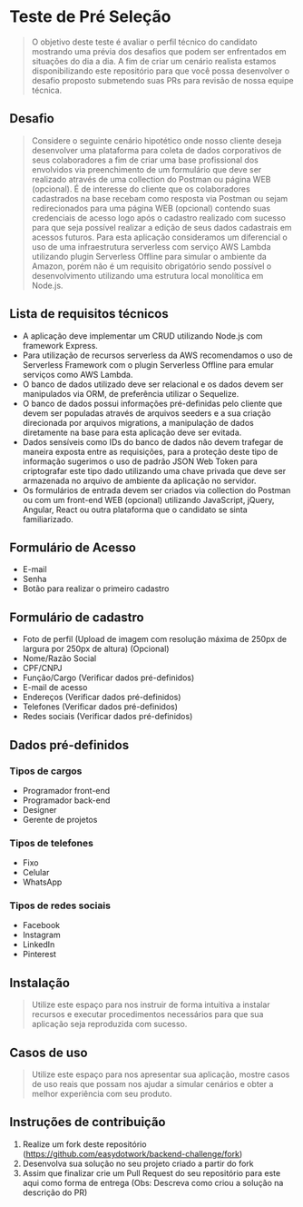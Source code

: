 # Teste de Pré Seleção
> O objetivo deste teste é avaliar o perfil técnico do candidato mostrando uma prévia dos desafios que podem ser enfrentados em situações do dia a dia. A fim de criar um cenário realista estamos disponibilizando este repositório para que você possa desenvolver o desafio proposto submetendo suas PRs para revisão de nossa equipe técnica.


## Desafio

> Considere o seguinte cenário hipotético onde nosso cliente deseja desenvolver uma plataforma para coleta de dados corporativos de seus colaboradores a fim de criar uma base profissional dos envolvidos via preenchimento de um formulário que deve ser realizado através de uma collection do Postman ou página WEB (opcional).
É de interesse do cliente que os colaboradores cadastrados na base recebam como resposta via Postman ou sejam redirecionados para uma página WEB (opcional) contendo suas credenciais de acesso logo após o cadastro realizado com sucesso para que seja possível realizar a edição de seus dados cadastrais em acessos futuros.
Para esta aplicação consideramos um diferencial o uso de uma infraestrutura serverless com serviço AWS Lambda utilizando plugin Serverless Offline para simular o ambiente da Amazon, porém não é um requisito obrigatório sendo possível o desenvolvimento utilizando uma estrutura local monolítica em Node.js.


## Lista de requisitos técnicos

* A aplicação deve implementar um CRUD utilizando Node.js com framework Express.
* Para utilização de recursos serverless da AWS recomendamos o uso de Serverless Framework com o plugin Serverless Offline para emular serviços como AWS Lambda.
* O banco de dados utilizado deve ser relacional e os dados devem ser manipulados via ORM, de preferência utilizar o Sequelize.
* O banco de dados possui informações pré-definidas pelo cliente que devem ser populadas através de arquivos seeders e a sua criação direcionada por arquivos migrations, a manipulação de dados diretamente na base para esta aplicação deve ser evitada.
* Dados sensíveis como IDs do banco de dados não devem trafegar de maneira exposta entre as requisições, para a proteção deste tipo de informação sugerimos o uso de padrão JSON Web Token para criptografar este tipo dado utilizando uma chave privada que deve ser armazenada no arquivo de ambiente da aplicação no servidor.
* Os formulários de entrada devem ser criados via collection do Postman ou com um front-end WEB (opcional) utilizando JavaScript, jQuery, Angular, React ou outra plataforma que o candidato se sinta familiarizado.

## Formulário de Acesso

* E-mail
* Senha
* Botão para realizar o primeiro cadastro


## Formulário de cadastro

* Foto de perfil (Upload de imagem com resolução máxima de 250px de largura por 250px de altura) (Opcional)
* Nome/Razão Social
* CPF/CNPJ
* Função/Cargo (Verificar dados pré-definidos)
* E-mail de acesso 
* Endereços (Verificar dados pré-definidos)
* Telefones (Verificar dados pré-definidos)
* Redes sociais (Verificar dados pré-definidos)


## Dados pré-definidos

### Tipos de cargos
* Programador front-end
* Programador back-end
* Designer
* Gerente de projetos

### Tipos de telefones
* Fixo
* Celular
* WhatsApp

### Tipos de redes sociais
* Facebook
* Instagram
* LinkedIn
* Pinterest


## Instalação

>Utilize este espaço para nos instruir de forma intuitiva a instalar recursos e executar procedimentos necessários para que sua aplicação seja reproduzida com sucesso.

## Casos de uso

>Utilize este espaço para nos apresentar sua aplicação, mostre casos de uso reais que possam nos ajudar a simular cenários e obter a melhor experiência com seu produto.

## Instruções de contribuição

1. Realize um fork deste repositório (<https://github.com/easydotwork/backend-challenge/fork>)
2. Desenvolva sua solução no seu projeto criado a partir do fork
3. Assim que finalizar crie um Pull Request do seu repositório para este aqui como forma de entrega
(Obs: Descreva como criou a solução na descrição do PR)
